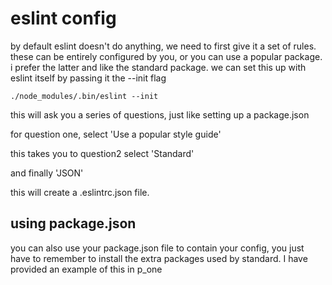 # eslint config

by default eslint doesn't do anything, we need to first give it a set of rules.
these can be entirely configured by you, or you can use a popular package. i
prefer the latter and like the standard package. we can set this up with eslint
itself by passing it the --init flag

`./node_modules/.bin/eslint --init`

this will ask you a series of questions, just like setting up a package.json

for question one, select 'Use a popular style guide'

this takes you to question2 select 'Standard'

and finally 'JSON'

this will create a .eslintrc.json file.

## using package.json 

you can also use your package.json file to contain your config, you just have to
remember to install the extra packages used by standard. I have provided an
example of this in p_one
